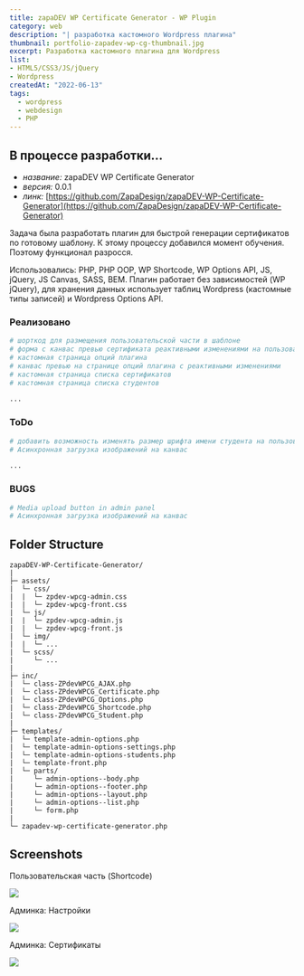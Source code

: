 ```yaml
---
title: zapaDEV WP Certificate Generator - WP Plugin
category: web
description: "| разработка кастомного Wordpress плагина"
thumbnail: portfolio-zapadev-wp-cg-thumbnail.jpg
excerpt: Разработка кастомного плагина для Wordpress
list:
- HTML5/CSS3/JS/jQuery
- Wordpress
createdAt: "2022-06-13"
tags:
  - wordpress
  - webdesign
  - PHP
---
```

## В процессе разработки...
- *название:* zapaDEV WP Certificate Generator
- *версия:* 0.0.1
- *линк:* [https://github.com/ZapaDesign/zapaDEV-WP-Certificate-Generator](https://github.com/ZapaDesign/zapaDEV-WP-Certificate-Generator)

Задача была разработать плагин для быстрой генерации сертификатов по готовому шаблону. К этому процессу добавился момент обучения. Поэтому функционал разросся.

Использовались: PHP, PHP OOP, WP Shortcode, WP Options API, JS, jQuery, JS Canvas, SASS, BEM. Плагин работает без зависимостей (WP jQuery), для хранения данных использует таблиц Wordpress (кастомные типы записей) и Wordpress Options API. 

### Реализовано
```bash
# шорткод для размещения пользовательской части в шаблоне
# форма с канвас превью сертификата реактивными изменениями на пользовательской стороне
# кастомная страница опций плагина
# канвас превью на странице опций плагина с реактивными изменениями
# кастомная страница списка сертификатов
# кастомная страница списка студентов

...

```

### ToDo
```bash
# добавить возможность изменять размер шрифта имени студента на пользовательской стороне
# Асинхронная загрузка изображений на канвас

...

```
### BUGS
```bash
# Media upload button in admin panel
# Асинхронная загрузка изображений на канвас
```

## Folder Structure
```
zapaDEV-WP-Certificate-Generator/
|
├─ assets/
|  └─ css/
|  |  └─ zpdev-wpcg-admin.css
|  |  └─ zpdev-wpcg-front.css
|  └─ js/
|  |  └─ zpdev-wpcg-admin.js
|  |  └─ zpdev-wpcg-front.js
|  └─ img/
|  |  └─ ...
|  └─ scss/
|     └─ ...
|
├─ inc/
|  └─ class-ZPdevWPCG_AJAX.php
|  └─ class-ZPdevWPCG_Certificate.php
|  └─ class-ZPdevWPCG_Options.php
|  └─ class-ZPdevWPCG_Shortcode.php
|  └─ class-ZPdevWPCG_Student.php
|
├─ templates/
|  └─ template-admin-options.php
|  └─ template-admin-options-settings.php
|  └─ template-admin-options-students.php
|  └─ template-front.php
|  └─ parts/
|     └─ admin-options--body.php
|     └─ admin-options--footer.php
|     └─ admin-options--layout.php
|     └─ admin-options--list.php
|     └─ form.php
|
└─ zapadev-wp-certificate-generator.php
```

## Screenshots
Пользовательская часть (Shortcode)

![](/portfolio/portfolio-zapadev-wp-cg-001.jpg)

Админка: Настройки

![](/portfolio/portfolio-zapadev-wp-cg-002.jpg)

Админка: Сертификаты

![](/portfolio/portfolio-zapadev-wp-cg-003.jpg)


